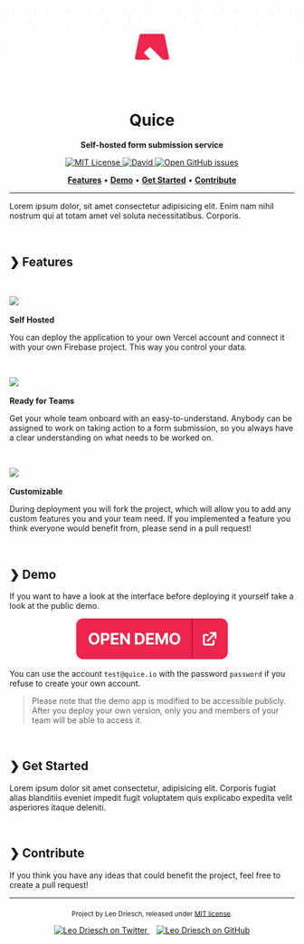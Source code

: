 <img src="./assets/github-banner.png" alt="Quice Logo">

<h1 align="center">Quice</h1>
<p align="center">
    <strong>Self-hosted form submission service</strong>
</p>
<p align="center">
    <a href="https://github.com/leodr/quice/blob/main/LICENSE">
        <img alt="MIT License" src="https://img.shields.io/github/license/leodr/quice?color=%23A855F7&labelColor=%2327272A&style=for-the-badge">
    </a>
    <a href="https://github.com/leodr/quice/blob/main/package.json">
        <img alt="David" src="https://img.shields.io/david/leodr/quice?color=%236366F1&labelColor=%2327272A&style=for-the-badge">
    </a>
    <a href="https://github.com/leodr/quice/issues">
        <img alt="Open GitHub issues" src="https://img.shields.io/github/issues/leodr/quice?color=%2310B981&labelColor=%2327272A&style=for-the-badge">
    </a>
</p>
<p align="center">
    <a href="#features"><b>Features</b></a>
    <span>  •  </span>
    <a href="#demo"><b>Demo</b></a>
    <span>  •  </span>
    <a href="#get-started"><b>Get Started</b></a>  
    <span>  •  </span>
    <a href="#contribute"><b>Contribute</b></a>
</p>

---

Lorem ipsum dolor, sit amet consectetur adipisicing elit. Enim nam nihil nostrum
qui at totam amet vel soluta necessitatibus. Corporis.

<br />

## ❯ Features

<br />

![](https://super.so/icon/dark/server.svg)

**Self Hosted**

You can deploy the application to your own Vercel account and connect it with
your own Firebase project. This way you control your data.

<br />

![](https://super.so/icon/dark/users.svg)

**Ready for Teams**

Get your whole team onboard with an easy-to-understand. Anybody can be assigned
to work on taking action to a form submission, so you always have a clear
understanding on what needs to be worked on.

<br />

![](https://super.so/icon/dark/edit.svg)

**Customizable**

During deployment you will fork the project, which will allow you to add any
custom features you and your team need. If you implemented a feature you think
everyone would benefit from, please send in a pull request!

<br />

## ❯ Demo

If you want to have a look at the interface before deploying it yourself take a
look at the public demo.

<p align="center">
    <a href="https://quice.io">
        <img alt="Open demo" src="./assets/demo-button.svg"/>
    </a>
</p>

You can use the account `test@quice.io` with the password `password` if you
refuse to create your own account.

> Please note that the demo app is modified to be accessible publicly. After you
> deploy your own version, only you and members of your team will be able to
> access it.

<br />

## ❯ Get Started

Lorem ipsum dolor sit amet consectetur, adipisicing elit. Corporis fugiat alias
blanditiis eveniet impedit fugit voluptatem quis explicabo expedita velit
asperiores itaque deleniti.

<br />

## ❯ Contribute

If you think you have any ideas that could benefit the project, feel free to
create a pull request!

---

<p align="center">
    <sub>
        Project by Leo Driesch, released under <a href="https://github.com/leodr/quice/blob/main/LICENSE">MIT license</a>.
    </sub>
</p>
<p align="center">
    <a href="https://twitter.com/leodriesch">
        <img alt="Leo Driesch on Twitter" src="https://super.so/icon/dark/twitter.svg">
    </a>
    &nbsp;&nbsp;
    <a href="https://github.com/leodr">
        <img alt="Leo Driesch on GitHub" src="https://super.so/icon/dark/github.svg">
    </a>
</p>
